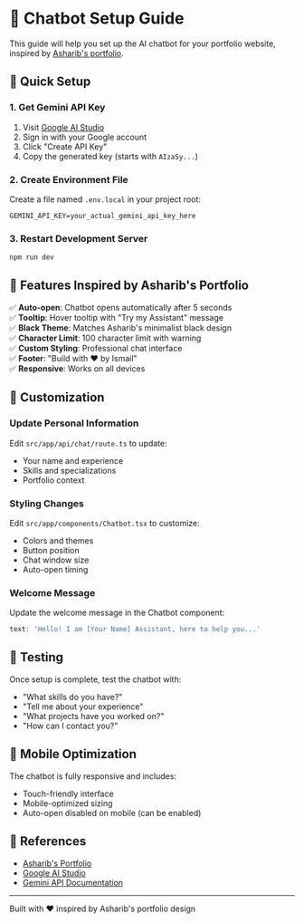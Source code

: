 # 🤖 Chatbot Setup Guide

This guide will help you set up the AI chatbot for your portfolio website, inspired by [Asharib's portfolio](https://github.com/AsharibAli/portfolio/tree/main).

## 🚀 Quick Setup

### 1. Get Gemini API Key
1. Visit [Google AI Studio](https://makersuite.google.com/app/apikey)
2. Sign in with your Google account
3. Click "Create API Key"
4. Copy the generated key (starts with `AIzaSy...`)

### 2. Create Environment File
Create a file named `.env.local` in your project root:

```env
GEMINI_API_KEY=your_actual_gemini_api_key_here
```

### 3. Restart Development Server
```bash
npm run dev
```

## 🎨 Features Inspired by Asharib's Portfolio

✅ **Auto-open**: Chatbot opens automatically after 5 seconds  
✅ **Tooltip**: Hover tooltip with "Try my Assistant" message  
✅ **Black Theme**: Matches Asharib's minimalist black design  
✅ **Character Limit**: 100 character limit with warning  
✅ **Custom Styling**: Professional chat interface  
✅ **Footer**: "Build with ❤️ by Ismail"  
✅ **Responsive**: Works on all devices  

## 🔧 Customization

### Update Personal Information
Edit `src/app/api/chat/route.ts` to update:
- Your name and experience
- Skills and specializations
- Portfolio context

### Styling Changes
Edit `src/app/components/Chatbot.tsx` to customize:
- Colors and themes
- Button position
- Chat window size
- Auto-open timing

### Welcome Message
Update the welcome message in the Chatbot component:
```typescript
text: 'Hello! I am [Your Name] Assistant, here to help you...'
```

## 🎯 Testing

Once setup is complete, test the chatbot with:
- "What skills do you have?"
- "Tell me about your experience"
- "What projects have you worked on?"
- "How can I contact you?"

## 📱 Mobile Optimization

The chatbot is fully responsive and includes:
- Touch-friendly interface
- Mobile-optimized sizing
- Auto-open disabled on mobile (can be enabled)

## 🔗 References

- [Asharib's Portfolio](https://github.com/AsharibAli/portfolio/tree/main)
- [Google AI Studio](https://makersuite.google.com/app/apikey)
- [Gemini API Documentation](https://ai.google.dev/docs)

---

Built with ❤️ inspired by Asharib's portfolio design
